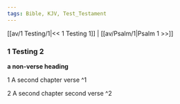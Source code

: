 ```yaml
---
tags: Bible, KJV, Test_Testament
---
```


[[av/1 Testing/1|<< 1 Testing 1]] | [[av/Psalm/1|Psalm 1 >>]]

### 1 Testing 2

**a non-verse heading**

1 A second chapter verse ^1

2 A second chapter second verse ^2
